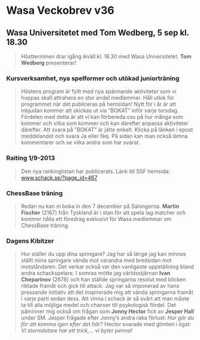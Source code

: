 # Wasa Veckobrev v36

## Wasa Universitetet med **Tom Wedberg**, 5 sep kl. 18.30

>Höstterminen drar igång ikväll kl. 18.30 med Wasa Universitetet.
**Tom Wedberg** presenterar!

### Kursverksamhet, nya spelformer och utökad juniorträning

>Höstens program är fyllt med nya spännande aktiviteter som vi hoppas skall
attrahera en stor andel medlemmar. Håll utkik för programmet när det publiceras
på hemsidan! Nytt för i år är att inbjudan kommer att skickas ut via ”BOKAT”
inför varje torsdag. Fördelen med detta är att vi kan förbereda oss på hur
många som kommer och vilka som kommer och kan därefter anpassa aktiviteter
därefter. Att svara på ”BOKAT” är jätte enkelt. Klicka på länken i epost
meddelandet och svara Ja eller Nej. På sidan kan man också lämna kommentarer
och se  vilka andra som har svarat.

### Raiting 1/9-2013

>Den nya rankinglistan har publicerats.
Länk till SSF hemsida: www.schack.se/?page_id=467

### ChessBase träning

>Redan nu kan ni boka in den 7 december på Salongerna. **Martin Fischer** (2167)
från Tyskland är i stan för att spela lag matcher och kommer hålla ett
föredrag exklusivt för Wasa medlemmar om ChessBase träning.

### Dagens Kibitzer

>Hur ställer du upp dina springare? Jag har så länge jag kan minnas ställt
mina springare vända mot varandra med bredsidan mot motståndaren. Det
verkar också var den vanligaste uppställning bland andra schackspelare.
I somras mötte jag världsstjärnan **Ivan Cheparinov** (2678) och han ställde
springarna resolut med blicken riktade framåt och gick till attack. Jag
var så imponerad av hans pressande initiativ att det inspirerade mig att
vända springarna framåt i varje parti sedan dess. Att vinna i schack är
så svårt att man måste ta till alla möjliga medel och chanser till psykologisk
fördel. Det påminner mig också om frågan som **Jonny Hector** fick av **Jesper Hall**
under SM. Jesper frågade efter Jonny’s andra raka förlust: *Hur gör du för att
komma igen efter det här?* Hector svarade med glimten i ögat:
*Vi stormästare har ett trick,… vi byter penna!*

